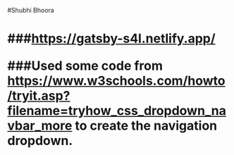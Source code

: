 #Shubhi Bhoora<h1>

###https://gatsby-s4l.netlify.app/

###Used some code from https://www.w3schools.com/howto/tryit.asp?filename=tryhow_css_dropdown_navbar_more to create the navigation dropdown. 

